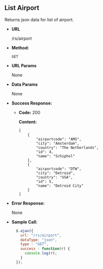 **List Airport**
----
  Returns json data for list of airport.

* **URL**

  /rs/airport

* **Method:**

  `GET`
  
*  **URL Params**

   None

* **Data Params**

  None

* **Success Response:**

  * **Code:** 200
  
    **Content:** 
    ```
    [
        {
            "airportcode": "AMS",
            "city": "Amsterdam",
            "country": "The Netherlands",
            "id": 4,
            "name": "Schiphol"
        },
        {
            "airportcode": "DTW",
            "city": "Detroid",
            "country": "USA",
            "id": 5,
            "name": "Detroid City"
        }
    ]
    ```
 
* **Error Response:**

  None

* **Sample Call:**

  ```javascript
    $.ajax({
      url: "/rs/airport",
      dataType: "json",
      type : "GET",
      success : function(r) {
        console.log(r);
      }
    });
  ```